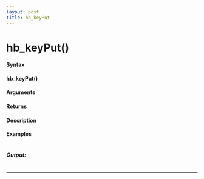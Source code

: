```yaml
---
layout: post
title: hb_keyPut
---
```


# hb_keyPut()


#### Syntax

#### hb_keyPut()

#### Arguments

#### Returns

#### Description

#### Examples

```

```

##### Output:

```

```

---